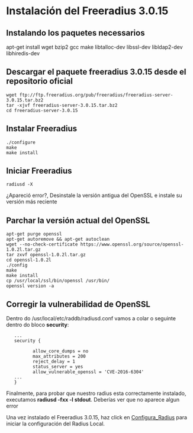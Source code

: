 # Instalación del Freeradius 3.0.15

## Instalando los paquetes necessarios
apt-get install wget bzip2 gcc make libtalloc-dev libssl-dev libldap2-dev libhiredis-dev

## Descargar el paquete freeradius 3.0.15 desde el repositorio oficial

 ```
wget ftp://ftp.freeradius.org/pub/freeradius/freeradius-server-3.0.15.tar.bz2
tar -xjvf freeradius-server-3.0.15.tar.bz2
cd freeradius-server-3.0.15
 ```
## Instalar Freeradius
 ```
./configure
make
make install
 ```
## Iniciar Freeradius

 ```
radiusd -X
 ```
¿Apareció error?,  Desinstale la versión antigua del OpenSSL e instale su versión más reciente

## Parchar la versión actual del OpenSSL

 ```
apt-get purge openssl
apt-get autoremove && apt-get autoclean
wget --no-check-certificate https://www.openssl.org/source/openssl-1.0.2l.tar.gz
tar zxvf openssl-1.0.2l.tar.gz
cd openssl-1.0.2l
./config
make
make install
cp /usr/local/ssl/bin/openssl /usr/bin/
openssl version -a
 ```

## Corregir la vulnerabilidad de OpenSSL

Dentro do /usr/local/etc/raddb/radiusd.conf vamos a colar o seguinte dentro do bloco **security**:

 ```
    ...
    security {

           allow_core_dumps = no
           max_attributes = 200
           reject_delay = 1
           status_server = yes
           allow_vulnerable_openssl = 'CVE-2016-6304'
    ...
    }
 ```
Finalmente, para probar que nuestro radius esta correctamente instalado, executamos **radiusd -fxx -l stdout**. Deberías ver que no aparece algun error

Una vez instalado el Freeradius 3.0.15, haz click en [Configura_Radius](https://github.com/richardqa/curso-eduroam/blob/master/modulos/Freeradius3.x/configuraciones/README.md) para iniciar la configuración del Radius Local.

<!--
## Versión Antigua (¡No usar esto!)

## Instalar éste programa
 ```
apt-get install software-properties-common python-software-properties
 ```
## Verificar que algun programa antiguo de freeradius esté instalado
 ```
apt-get purge libfreeradius2 freeradius-common; rm -rf /etc/freeradius
 ```
## Instalar el repositorio que contiene el freeradius 3.x
 ```
add-apt-repository ppa:freeradius/stable-3.0
 ```
## Click en Enter cuando te lo solicita
## Actualizar repositorio e instalar el freeradius 3.x
 ```
apt-get update
apt-get install freeradius
 ```
## Verificar la versión instalada del Freeradius
 ```
freeradius -v
   Freeradiusd: FreeRADIUS Version 3.0.12, for host x86_64-pc-linux-gnu, built on Dec  3 2016 at 15:55:32
 ```
-->
